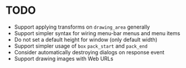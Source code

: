 # TODO

- Support applying transforms on `drawing_area` generally
- Support simpler syntax for wiring menu-bar menus and menu items
- Do not set a default height for window (only default width)
- Support simpler usage of `box` `pack_start` and `pack_end`
- Consider automatically destroying dialogs on response event
- Support drawing images with Web URLs
